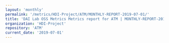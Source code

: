```yaml
---
layout: 'monthly'
permalink: '/metrics/HDI-Project/ATM/MONTHLY-REPORT-2019-07-01/'
title: 'DAI Lab OSS Metrics Metrics report for ATM | MONTHLY-REPORT-2019-07-01'
organization: 'HDI-Project'
repository: 'ATM'
current_date: '2019-07-01'
---
```

